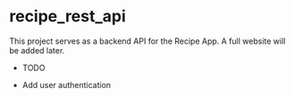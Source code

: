 # recipe_rest_api

This project serves as a backend API for the Recipe App.  A full website will be added later.

* TODO

* Add user authentication
